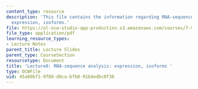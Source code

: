 ```yaml
---
content_type: resource
description: 'This file contains the information regarding RNA-sequence analysis:
  expression, isoforms.'
file: https://ol-ocw-studio-app-production.s3.amazonaws.com/courses/7-91j-foundations-of-computational-and-systems-biology-spring-2014/45a80bf19f88d0cabfb091b4edbc0f36_MIT7_91JS14_Lecture8.pdf
file_type: application/pdf
learning_resource_types:
- Lecture Notes
parent_title: Lecture Slides
parent_type: CourseSection
resourcetype: Document
title: 'Lecture8: RNA-sequence analysis: expression, isoforms '
type: OCWFile
uid: 45a80bf1-9f88-d0ca-bfb0-91b4edbc0f36
---
```

